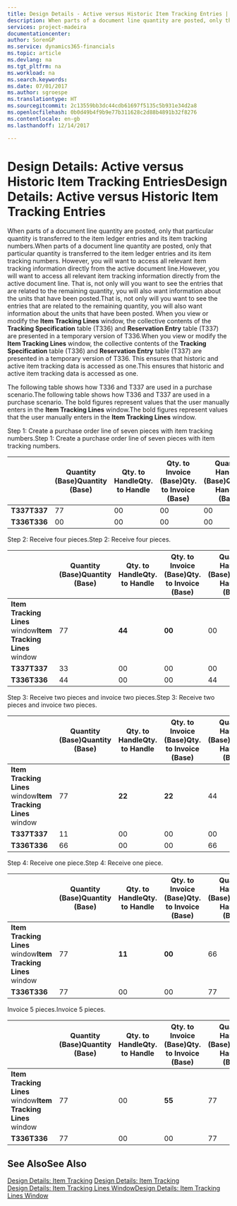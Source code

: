 ```yaml
---
title: Design Details - Active versus Historic Item Tracking Entries | Microsoft Docs
description: When parts of a document line quantity are posted, only that particular quantity is transferred to the item ledger entries and its item tracking numbers. However, you will want to access all relevant item tracking information directly from the active document line. That is, not only will you want to see the entries that are related to the remaining quantity, you will also want information about the units that have been posted. When you view or modify the **Item Tracking Lines** window, the collective contents of the **Tracking Specification** table (T336) and **Reservation Entry** table (T337) are presented in a temporary version of T336. This ensures that historic and active item tracking data is accessed as one.
services: project-madeira
documentationcenter: 
author: SorenGP
ms.service: dynamics365-financials
ms.topic: article
ms.devlang: na
ms.tgt_pltfrm: na
ms.workload: na
ms.search.keywords: 
ms.date: 07/01/2017
ms.author: sgroespe
ms.translationtype: HT
ms.sourcegitcommit: 2c13559bb3dc44cdb61697f5135c5b931e34d2a8
ms.openlocfilehash: 0b0d49b4f9b9e77b311628c2d88b4891b32f8276
ms.contentlocale: en-gb
ms.lasthandoff: 12/14/2017

---
```

# <a name="design-details-active-versus-historic-item-tracking-entries"></a><span data-ttu-id="05707-107">Design Details: Active versus Historic Item Tracking Entries</span><span class="sxs-lookup"><span data-stu-id="05707-107">Design Details: Active versus Historic Item Tracking Entries</span></span>
<span data-ttu-id="05707-108">When parts of a document line quantity are posted, only that particular quantity is transferred to the item ledger entries and its item tracking numbers.</span><span class="sxs-lookup"><span data-stu-id="05707-108">When parts of a document line quantity are posted, only that particular quantity is transferred to the item ledger entries and its item tracking numbers.</span></span> <span data-ttu-id="05707-109">However, you will want to access all relevant item tracking information directly from the active document line.</span><span class="sxs-lookup"><span data-stu-id="05707-109">However, you will want to access all relevant item tracking information directly from the active document line.</span></span> <span data-ttu-id="05707-110">That is, not only will you want to see the entries that are related to the remaining quantity, you will also want information about the units that have been posted.</span><span class="sxs-lookup"><span data-stu-id="05707-110">That is, not only will you want to see the entries that are related to the remaining quantity, you will also want information about the units that have been posted.</span></span> <span data-ttu-id="05707-111">When you view or modify the **Item Tracking Lines** window, the collective contents of the **Tracking Specification** table (T336) and **Reservation Entry** table (T337) are presented in a temporary version of T336.</span><span class="sxs-lookup"><span data-stu-id="05707-111">When you view or modify the **Item Tracking Lines** window, the collective contents of the **Tracking Specification** table (T336) and **Reservation Entry** table (T337) are presented in a temporary version of T336.</span></span> <span data-ttu-id="05707-112">This ensures that historic and active item tracking data is accessed as one.</span><span class="sxs-lookup"><span data-stu-id="05707-112">This ensures that historic and active item tracking data is accessed as one.</span></span>  

 <span data-ttu-id="05707-113">The following table shows how T336 and T337 are used in a purchase scenario.</span><span class="sxs-lookup"><span data-stu-id="05707-113">The following table shows how T336 and T337 are used in a purchase scenario.</span></span> <span data-ttu-id="05707-114">The bold figures represent values that the user manually enters in the **Item Tracking Lines** window.</span><span class="sxs-lookup"><span data-stu-id="05707-114">The bold figures represent values that the user manually enters in the **Item Tracking Lines** window.</span></span>  

 <span data-ttu-id="05707-115">Step 1: Create a purchase order line of seven pieces with item tracking numbers.</span><span class="sxs-lookup"><span data-stu-id="05707-115">Step 1: Create a purchase order line of seven pieces with item tracking numbers.</span></span>  

||<span data-ttu-id="05707-116">**Quantity (Base)**</span><span class="sxs-lookup"><span data-stu-id="05707-116">**Quantity (Base)**</span></span>|<span data-ttu-id="05707-117">**Qty. to Handle**</span><span class="sxs-lookup"><span data-stu-id="05707-117">**Qty. to Handle**</span></span>|<span data-ttu-id="05707-118">**Qty. to Invoice (Base)**</span><span class="sxs-lookup"><span data-stu-id="05707-118">**Qty. to Invoice (Base)**</span></span>|<span data-ttu-id="05707-119">**Quantity Handled (Base)**</span><span class="sxs-lookup"><span data-stu-id="05707-119">**Quantity Handled (Base)**</span></span>|<span data-ttu-id="05707-120">**Quantity Invoiced (Base)**</span><span class="sxs-lookup"><span data-stu-id="05707-120">**Quantity Invoiced (Base)**</span></span>|  
|-|----------------------------------------------|--------------------------------------------|------------------------------------------------------|-------------------------------------------------------|--------------------------------------------------------|  
|<span data-ttu-id="05707-121">**T337**</span><span class="sxs-lookup"><span data-stu-id="05707-121">**T337**</span></span>|<span data-ttu-id="05707-122">7</span><span class="sxs-lookup"><span data-stu-id="05707-122">7</span></span>|<span data-ttu-id="05707-123">0</span><span class="sxs-lookup"><span data-stu-id="05707-123">0</span></span>|<span data-ttu-id="05707-124">0</span><span class="sxs-lookup"><span data-stu-id="05707-124">0</span></span>|<span data-ttu-id="05707-125">0</span><span class="sxs-lookup"><span data-stu-id="05707-125">0</span></span>|<span data-ttu-id="05707-126">0</span><span class="sxs-lookup"><span data-stu-id="05707-126">0</span></span>|  
|<span data-ttu-id="05707-127">**T336**</span><span class="sxs-lookup"><span data-stu-id="05707-127">**T336**</span></span>|<span data-ttu-id="05707-128">0</span><span class="sxs-lookup"><span data-stu-id="05707-128">0</span></span>|<span data-ttu-id="05707-129">0</span><span class="sxs-lookup"><span data-stu-id="05707-129">0</span></span>|<span data-ttu-id="05707-130">0</span><span class="sxs-lookup"><span data-stu-id="05707-130">0</span></span>|<span data-ttu-id="05707-131">0</span><span class="sxs-lookup"><span data-stu-id="05707-131">0</span></span>|<span data-ttu-id="05707-132">0</span><span class="sxs-lookup"><span data-stu-id="05707-132">0</span></span>|  

 <span data-ttu-id="05707-133">Step 2: Receive four pieces.</span><span class="sxs-lookup"><span data-stu-id="05707-133">Step 2: Receive four pieces.</span></span>  

||<span data-ttu-id="05707-134">**Quantity (Base)**</span><span class="sxs-lookup"><span data-stu-id="05707-134">**Quantity (Base)**</span></span>|<span data-ttu-id="05707-135">**Qty. to Handle**</span><span class="sxs-lookup"><span data-stu-id="05707-135">**Qty. to Handle**</span></span>|<span data-ttu-id="05707-136">**Qty. to Invoice (Base)**</span><span class="sxs-lookup"><span data-stu-id="05707-136">**Qty. to Invoice (Base)**</span></span>|<span data-ttu-id="05707-137">**Quantity Handled (Base)**</span><span class="sxs-lookup"><span data-stu-id="05707-137">**Quantity Handled (Base)**</span></span>|<span data-ttu-id="05707-138">**Quantity Invoiced (Base)**</span><span class="sxs-lookup"><span data-stu-id="05707-138">**Quantity Invoiced (Base)**</span></span>|  
|-|----------------------------------------------|--------------------------------------------|------------------------------------------------------|-------------------------------------------------------|--------------------------------------------------------|  
|<span data-ttu-id="05707-139">**Item Tracking Lines** window</span><span class="sxs-lookup"><span data-stu-id="05707-139">**Item Tracking Lines** window</span></span>|<span data-ttu-id="05707-140">7</span><span class="sxs-lookup"><span data-stu-id="05707-140">7</span></span>|<span data-ttu-id="05707-141">**4**</span><span class="sxs-lookup"><span data-stu-id="05707-141">**4**</span></span>|<span data-ttu-id="05707-142">**0**</span><span class="sxs-lookup"><span data-stu-id="05707-142">**0**</span></span>|<span data-ttu-id="05707-143">0</span><span class="sxs-lookup"><span data-stu-id="05707-143">0</span></span>|<span data-ttu-id="05707-144">0</span><span class="sxs-lookup"><span data-stu-id="05707-144">0</span></span>|  
|<span data-ttu-id="05707-145">**T337**</span><span class="sxs-lookup"><span data-stu-id="05707-145">**T337**</span></span>|<span data-ttu-id="05707-146">3</span><span class="sxs-lookup"><span data-stu-id="05707-146">3</span></span>|<span data-ttu-id="05707-147">0</span><span class="sxs-lookup"><span data-stu-id="05707-147">0</span></span>|<span data-ttu-id="05707-148">0</span><span class="sxs-lookup"><span data-stu-id="05707-148">0</span></span>|<span data-ttu-id="05707-149">0</span><span class="sxs-lookup"><span data-stu-id="05707-149">0</span></span>|<span data-ttu-id="05707-150">0</span><span class="sxs-lookup"><span data-stu-id="05707-150">0</span></span>|  
|<span data-ttu-id="05707-151">**T336**</span><span class="sxs-lookup"><span data-stu-id="05707-151">**T336**</span></span>|<span data-ttu-id="05707-152">4</span><span class="sxs-lookup"><span data-stu-id="05707-152">4</span></span>|<span data-ttu-id="05707-153">0</span><span class="sxs-lookup"><span data-stu-id="05707-153">0</span></span>|<span data-ttu-id="05707-154">0</span><span class="sxs-lookup"><span data-stu-id="05707-154">0</span></span>|<span data-ttu-id="05707-155">4</span><span class="sxs-lookup"><span data-stu-id="05707-155">4</span></span>|<span data-ttu-id="05707-156">0</span><span class="sxs-lookup"><span data-stu-id="05707-156">0</span></span>|  

 <span data-ttu-id="05707-157">Step 3: Receive two pieces and invoice two pieces.</span><span class="sxs-lookup"><span data-stu-id="05707-157">Step 3: Receive two pieces and invoice two pieces.</span></span>  

||<span data-ttu-id="05707-158">**Quantity (Base)**</span><span class="sxs-lookup"><span data-stu-id="05707-158">**Quantity (Base)**</span></span>|<span data-ttu-id="05707-159">**Qty. to Handle**</span><span class="sxs-lookup"><span data-stu-id="05707-159">**Qty. to Handle**</span></span>|<span data-ttu-id="05707-160">**Qty. to Invoice (Base)**</span><span class="sxs-lookup"><span data-stu-id="05707-160">**Qty. to Invoice (Base)**</span></span>|<span data-ttu-id="05707-161">**Quantity Handled (Base)**</span><span class="sxs-lookup"><span data-stu-id="05707-161">**Quantity Handled (Base)**</span></span>|<span data-ttu-id="05707-162">**Quantity Invoiced (Base)**</span><span class="sxs-lookup"><span data-stu-id="05707-162">**Quantity Invoiced (Base)**</span></span>|  
|-|----------------------------------------------|--------------------------------------------|------------------------------------------------------|-------------------------------------------------------|--------------------------------------------------------|  
|<span data-ttu-id="05707-163">**Item Tracking Lines** window</span><span class="sxs-lookup"><span data-stu-id="05707-163">**Item Tracking Lines** window</span></span>|<span data-ttu-id="05707-164">7</span><span class="sxs-lookup"><span data-stu-id="05707-164">7</span></span>|<span data-ttu-id="05707-165">**2**</span><span class="sxs-lookup"><span data-stu-id="05707-165">**2**</span></span>|<span data-ttu-id="05707-166">**2**</span><span class="sxs-lookup"><span data-stu-id="05707-166">**2**</span></span>|<span data-ttu-id="05707-167">4</span><span class="sxs-lookup"><span data-stu-id="05707-167">4</span></span>|<span data-ttu-id="05707-168">0</span><span class="sxs-lookup"><span data-stu-id="05707-168">0</span></span>|  
|<span data-ttu-id="05707-169">**T337**</span><span class="sxs-lookup"><span data-stu-id="05707-169">**T337**</span></span>|<span data-ttu-id="05707-170">1</span><span class="sxs-lookup"><span data-stu-id="05707-170">1</span></span>|<span data-ttu-id="05707-171">0</span><span class="sxs-lookup"><span data-stu-id="05707-171">0</span></span>|<span data-ttu-id="05707-172">0</span><span class="sxs-lookup"><span data-stu-id="05707-172">0</span></span>|<span data-ttu-id="05707-173">0</span><span class="sxs-lookup"><span data-stu-id="05707-173">0</span></span>|<span data-ttu-id="05707-174">0</span><span class="sxs-lookup"><span data-stu-id="05707-174">0</span></span>|  
|<span data-ttu-id="05707-175">**T336**</span><span class="sxs-lookup"><span data-stu-id="05707-175">**T336**</span></span>|<span data-ttu-id="05707-176">6</span><span class="sxs-lookup"><span data-stu-id="05707-176">6</span></span>|<span data-ttu-id="05707-177">0</span><span class="sxs-lookup"><span data-stu-id="05707-177">0</span></span>|<span data-ttu-id="05707-178">0</span><span class="sxs-lookup"><span data-stu-id="05707-178">0</span></span>|<span data-ttu-id="05707-179">6</span><span class="sxs-lookup"><span data-stu-id="05707-179">6</span></span>|<span data-ttu-id="05707-180">2</span><span class="sxs-lookup"><span data-stu-id="05707-180">2</span></span>|  

 <span data-ttu-id="05707-181">Step 4: Receive one piece.</span><span class="sxs-lookup"><span data-stu-id="05707-181">Step 4: Receive one piece.</span></span>  

||<span data-ttu-id="05707-182">**Quantity (Base)**</span><span class="sxs-lookup"><span data-stu-id="05707-182">**Quantity (Base)**</span></span>|<span data-ttu-id="05707-183">**Qty. to Handle**</span><span class="sxs-lookup"><span data-stu-id="05707-183">**Qty. to Handle**</span></span>|<span data-ttu-id="05707-184">**Qty. to Invoice (Base)**</span><span class="sxs-lookup"><span data-stu-id="05707-184">**Qty. to Invoice (Base)**</span></span>|<span data-ttu-id="05707-185">**Quantity Handled (Base)**</span><span class="sxs-lookup"><span data-stu-id="05707-185">**Quantity Handled (Base)**</span></span>|<span data-ttu-id="05707-186">**Quantity Invoiced (Base)**</span><span class="sxs-lookup"><span data-stu-id="05707-186">**Quantity Invoiced (Base)**</span></span>|  
|-|----------------------------------------------|--------------------------------------------|------------------------------------------------------|-------------------------------------------------------|--------------------------------------------------------|  
|<span data-ttu-id="05707-187">**Item Tracking Lines** window</span><span class="sxs-lookup"><span data-stu-id="05707-187">**Item Tracking Lines** window</span></span>|<span data-ttu-id="05707-188">7</span><span class="sxs-lookup"><span data-stu-id="05707-188">7</span></span>|<span data-ttu-id="05707-189">**1**</span><span class="sxs-lookup"><span data-stu-id="05707-189">**1**</span></span>|<span data-ttu-id="05707-190">**0**</span><span class="sxs-lookup"><span data-stu-id="05707-190">**0**</span></span>|<span data-ttu-id="05707-191">6</span><span class="sxs-lookup"><span data-stu-id="05707-191">6</span></span>|<span data-ttu-id="05707-192">2</span><span class="sxs-lookup"><span data-stu-id="05707-192">2</span></span>|  
|<span data-ttu-id="05707-193">**T336**</span><span class="sxs-lookup"><span data-stu-id="05707-193">**T336**</span></span>|<span data-ttu-id="05707-194">7</span><span class="sxs-lookup"><span data-stu-id="05707-194">7</span></span>|<span data-ttu-id="05707-195">0</span><span class="sxs-lookup"><span data-stu-id="05707-195">0</span></span>|<span data-ttu-id="05707-196">0</span><span class="sxs-lookup"><span data-stu-id="05707-196">0</span></span>|<span data-ttu-id="05707-197">7</span><span class="sxs-lookup"><span data-stu-id="05707-197">7</span></span>|<span data-ttu-id="05707-198">2</span><span class="sxs-lookup"><span data-stu-id="05707-198">2</span></span>|  

 <span data-ttu-id="05707-199">Invoice 5 pieces.</span><span class="sxs-lookup"><span data-stu-id="05707-199">Invoice 5 pieces.</span></span>  

||<span data-ttu-id="05707-200">**Quantity (Base)**</span><span class="sxs-lookup"><span data-stu-id="05707-200">**Quantity (Base)**</span></span>|<span data-ttu-id="05707-201">**Qty. to Handle**</span><span class="sxs-lookup"><span data-stu-id="05707-201">**Qty. to Handle**</span></span>|<span data-ttu-id="05707-202">**Qty. to Invoice (Base)**</span><span class="sxs-lookup"><span data-stu-id="05707-202">**Qty. to Invoice (Base)**</span></span>|<span data-ttu-id="05707-203">**Quantity Handled (Base)**</span><span class="sxs-lookup"><span data-stu-id="05707-203">**Quantity Handled (Base)**</span></span>|<span data-ttu-id="05707-204">**Quantity Invoiced (Base)**</span><span class="sxs-lookup"><span data-stu-id="05707-204">**Quantity Invoiced (Base)**</span></span>|  
|-|----------------------------------------------|--------------------------------------------|------------------------------------------------------|-------------------------------------------------------|--------------------------------------------------------|  
|<span data-ttu-id="05707-205">**Item Tracking Lines** window</span><span class="sxs-lookup"><span data-stu-id="05707-205">**Item Tracking Lines** window</span></span>|<span data-ttu-id="05707-206">7</span><span class="sxs-lookup"><span data-stu-id="05707-206">7</span></span>|<span data-ttu-id="05707-207">0</span><span class="sxs-lookup"><span data-stu-id="05707-207">0</span></span>|<span data-ttu-id="05707-208">**5**</span><span class="sxs-lookup"><span data-stu-id="05707-208">**5**</span></span>|<span data-ttu-id="05707-209">7</span><span class="sxs-lookup"><span data-stu-id="05707-209">7</span></span>|<span data-ttu-id="05707-210">2</span><span class="sxs-lookup"><span data-stu-id="05707-210">2</span></span>|  
|<span data-ttu-id="05707-211">**T336**</span><span class="sxs-lookup"><span data-stu-id="05707-211">**T336**</span></span>|<span data-ttu-id="05707-212">7</span><span class="sxs-lookup"><span data-stu-id="05707-212">7</span></span>|<span data-ttu-id="05707-213">0</span><span class="sxs-lookup"><span data-stu-id="05707-213">0</span></span>|<span data-ttu-id="05707-214">0</span><span class="sxs-lookup"><span data-stu-id="05707-214">0</span></span>|<span data-ttu-id="05707-215">7</span><span class="sxs-lookup"><span data-stu-id="05707-215">7</span></span>|<span data-ttu-id="05707-216">7</span><span class="sxs-lookup"><span data-stu-id="05707-216">7</span></span>|  

## <a name="see-also"></a><span data-ttu-id="05707-217">See Also</span><span class="sxs-lookup"><span data-stu-id="05707-217">See Also</span></span>  
 <span data-ttu-id="05707-218">[Design Details: Item Tracking](design-details-item-tracking.md) </span><span class="sxs-lookup"><span data-stu-id="05707-218">[Design Details: Item Tracking](design-details-item-tracking.md) </span></span>  
 [<span data-ttu-id="05707-219">Design Details: Item Tracking Lines Window</span><span class="sxs-lookup"><span data-stu-id="05707-219">Design Details: Item Tracking Lines Window</span></span>](design-details-item-tracking-lines-window.md)

